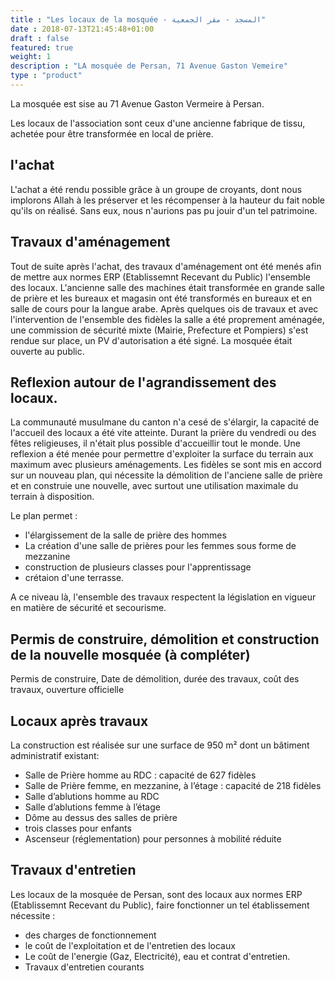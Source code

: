 ```yaml
---
title : "Les locaux de la mosquée - المسجد - مقر الجمعية"
date : 2018-07-13T21:45:48+01:00
draft : false
featured: true
weight: 1
description : "LA mosquée de Persan, 71 Avenue Gaston Vemeire"
type : "product"
---
```


La mosquée est sise au 71 Avenue Gaston Vermeire à Persan.

Les locaux de l'association sont ceux d'une ancienne fabrique de tissu, achetée
pour être transformée en local de prière.

## l'achat

L'achat a été rendu possible grâce à un groupe de croyants, dont nous implorons
Allah à les préserver et les récompenser à la hauteur du fait noble qu'ils on
réalisé. Sans eux, nous n'aurions pas pu jouir d'un tel patrimoine.

## Travaux d'aménagement

Tout de suite après l'achat, des travaux d'aménagement ont été menés afin de
mettre aux normes ERP (Etablissemnt Recevant du Public) l'ensemble des locaux.
L'ancienne salle des machines était transformée en grande salle de prière et les
bureaux  et magasin ont été transformés en bureaux et en salle de cours pour la
langue arabe. Après quelques ois de travaux et avec l'intervention de l'ensemble
des fidèles la salle a été proprement aménagée, une commission de sécurité mixte
(Mairie, Prefecture et Pompiers) s'est rendue sur place, un PV d'autorisation a
été signé. La mosquée était ouverte au public.

## Reflexion autour de l'agrandissement des locaux.

La communauté musulmane du canton n'a cesé de s'élargir, la capacité de
l'accueil des locaux a été vite atteinte. Durant la prière du vendredi ou des
fêtes religieuses, il n'était plus possible d'accueillir tout le monde. Une
reflexion a été menée pour permettre d'exploiter la surface du terrain aux
maximum avec plusieurs aménagements. Les fidèles se sont mis en accord sur un
nouveau plan, qui nécessite la démolition de l'anciene salle de prière et en
construie une nouvelle, avec surtout une utilisation maximale du terrain à
disposition.

Le plan permet :

* l'élargissement de la salle de prière des hommes
* La création d'une salle de prières pour les femmes sous forme de mezzanine
* construction de plusieurs classes pour l'apprentissage
* crétaion d'une terrasse.

A ce niveau là, l'ensemble des travaux respectent la législation en vigueur en
matière de sécurité et secourisme.

## Permis de construire, démolition et construction de la nouvelle mosquée (à compléter)

Permis de construire, Date de démolition, durée des travaux, coût des travaux,
ouverture officielle

## Locaux après travaux

La construction est réalisée sur une surface de 950 m² dont un bâtiment
administratif existant:

* Salle de Prière homme au RDC : capacité de 627 fidèles
* Salle de Prière femme, en mezzanine, à l’étage : capacité de 218 fidèles
* Salle d’ablutions homme au RDC
* Salle d’ablutions femme à l’étage
* Dôme au dessus des salles de prière
* trois classes pour enfants
* Ascenseur (réglementation) pour personnes à mobilité réduite

## Travaux d'entretien

Les locaux de la mosquée de Persan, sont des locaux aux normes ERP (Etablissemnt
Recevant du Public), faire fonctionner un tel établissement nécessite :

* des charges de fonctionnement
* le coût de l'exploitation et de l'entretien des locaux
* Le coût de l'energie (Gaz, Electricité), eau et contrat d'entretien.
* Travaux d'entretien courants
